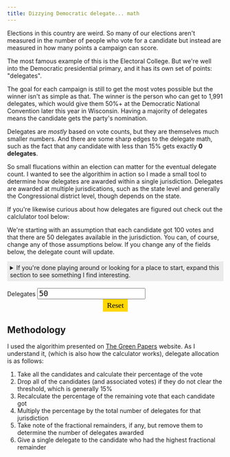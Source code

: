 ```yaml
---
title: Dizzying Democratic delegate... math
---
```


Elections in this country are weird. So many of our elections aren't measured in the number of people who vote for a candidate but instead are measured in how many points a campaign can score.

The most famous example of this is the Electoral College. But we're well into the Democratic presidential primary, and it has its own set of points: "delegates".

The goal for each campaign is still to get the most votes possible but the winner isn't as simple as that. The winner is the person who can get to 1,991 delegates, which would give them 50%+ at the Democratic National Convention later this year in Wisconsin. Having a majority of delegates means the candidate gets the party's nomination.

Delegates are _mostly_ based on vote counts, but they are themselves much smaller numbers. And there are some sharp edges to the delegate math, such as the fact that any candidate with less than 15% gets exactly **0 delegates**.

So small flucations within an election can matter for the eventual delegate count. I wanted to see the algorithim in action so I made a small tool to determine how delegates are awarded within a single jurisdiction. Delegates are awarded at multiple jurisdications, such as the state level and generally the Congressional district level, though depends on the state.

If you're likewise curious about how delegates are figured out check out the calclulator tool below:

<style>
  button {
    background-color: gold;
    border-color: transparent;
    border-style: solid;
    border-width: 3px;
    color: black;
    cursor: pointer;
    display: block;
    font-family: serif;
    font-size: 1.1rem;
    margin: 0 auto;
    text-decoration: none;
  }

  button:hover {
    background-color: transparent;
    border: 3px dashed gold;
  }

  details {
    background-color: #ebebeb;
    margin-bottom: 1rem;
    padding: .4rem;
  }

  details p {
    margin-bottom: 1rem;
  }

  input {
    font-family: monospace;
    font-size: 1.1rem;
    width: 50%;
  }

  table {
    border-collapse: collapse;
    width: 100%;
  }

  th {
    display: none;
    text-align: left;
    width: 100%;
  }

  td {
    border-bottom: 2px dashed #ebebeb;
    display: flex;
    justify-content: space-between;
    padding-left: .2rem;
    padding-right: .2rem;
    padding-top: .2rem;
    padding-bottom: .2rem;
  }

  td:last-child {
    border-bottom: 2px solid black;
  }

  td::before {
    content: attr(data-column);
    display: inline-block;
    font-weight: 700;
  }

  table input {
    background: transparent;
    border: none;
    text-align: right;
    width: 25%;
  }

  @media screen and (min-width: 1000px) {
    th {
      display: table-cell;
      width: 20%;
    }

    td::before {
      display: none;
    }

    td {
      display: table-cell;
    }

    td:last-child {
      border-bottom: 2px dashed #ebebeb;
    }

    table input {
      text-align: left;
      width: 100%;
    }
  }
</style>

We're starting with an assumption that each candidate got 100 votes and that there are 50 delegates available in the jurisdiction. You can, of course, change any of those assumptions below. If you change any of the fields below, the delegate count will update.

<details>
<summary>If you're done playing around or looking for a place to start, expand this section to see something I find interesting.</summary>

<p>Let's assume that everybody's doing reasonably well and getting 20,000 votes. Except one candidate is clearly leading. Imagine that Bloomberg bought enough ad space and paid enough influencers to garner 33,333 votes.</p>

<button class="db p1" id="load-bloomberg-scenario">Make it so!</button>

<p>Well, that's all well and good and everybody's getting some delegates, though Mike is winning in the vote count and therefore is also winning in the delegate race. He gets 12 while everybody else is getting 8.</p>

<p>But what if he gets just one more vote? What if one of his supporters got their neighbor to come with them to the polls and cast that 33,334th vote for El Bloombito?</p>

<button class="db p1" id="bloomberg-scenario-give-vote">Give Bloomberg one more vote</button>

<p>That one vote throws everybody else below the 15% threshold and all the delegates go to a single candidate. In the calculator, Bloomberg's percentage doesn't change with just one vote because of rounding.</p>

<p>Now, of course there's going to be a point that triggers the threshold. This isn't to argue the merits of a 15% threshold, just showing one consequential effect of it.</p>
</details>

<div class="flex items-center justify-between mb2 sm-col-12 lg-col-6">
  <label class="bold" for="delegates">Delegates</label>
  <input id="delegates" type="number" min="0" value="50">
</div>

<div id="delegate-calculator"></div>
<button class="p1" id="reset">Reset</button>

## Methodology

I used the algorithim presented on [The Green Papers](http://www.thegreenpapers.com/P20/D-Math.phtml) website. As I understand it, (which is also how the calculator works), delegate allocation is as follows:

1. Take all the candidates and calculate their percentage of the vote
2. Drop all of the candidates (and associated votes) if they do not clear the threshold, which is generally 15%
3. Recalculate the percentage of the remaining vote that each candidate got
4. Multiply the percentage by the total number of delegates for that jurisdiction
5. Take note of the fractional remainders, if any, but remove them to determine the number of delegates awarded
6. Give a single delegate to the candidate who had the highest fractional remainder

<script src="/js/d3.v5.min.js"></script>
<script src="/js/democratic-delegate-math-calculator.js"></script>
